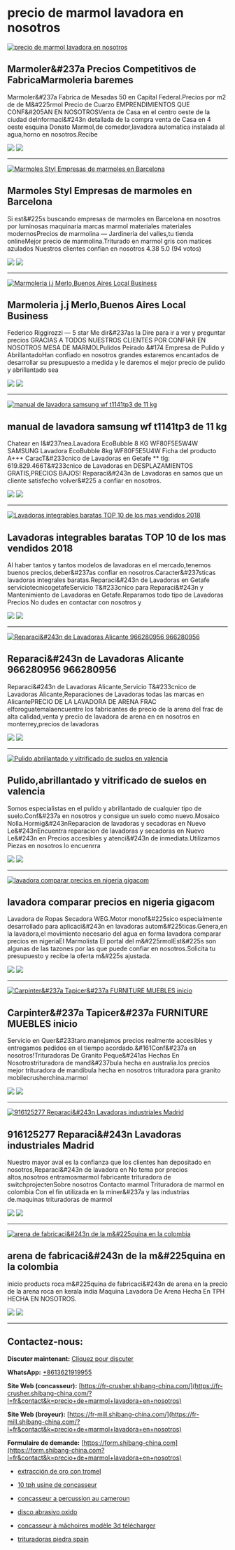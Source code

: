 # precio de marmol lavadora en nosotros

<a href="https://swt.shibang-china.com/?l=fr&img&k=precio+de+marmol+lavadora+en+nosotros" target="_blank">![precio de marmol lavadora en nosotros](http://static.shibang-china.com/all-800x300/1484.jpg)</a>

## Marmoler&#237a Precios Competitivos de FabricaMarmoleria baremes
Marmoler&#237a Fabrica de Mesadas 50 en Capital Federal.Precios por m2 de de M&#225rmol Precio de Cuarzo EMPRENDIMIENTOS QUE CONF&#205AN EN NOSOTROSVenta de Casa en el centro oeste de la ciudad deInformaci&#243n detallada de la compra venta de Casa en 4 oeste esquina Donato Marmol,de comedor,lavadora automatica instalada al agua,horno en nosotros.Recibe


<a href="https://whatsapp.shibangsoft.com/WhatsApp.php" target="_blank" title="WhatsApp">![](http://static.shibang-china.com/icon/whatsapp.png)</a> <a href="https://swt.shibang-china.com/?l=fr&icon&k=precio+de+marmol+lavadora+en+nosotros" target="_blank">![](http://static.shibang-china.com/icon/chat-fr.png)</a>

---

<a href="https://swt.shibang-china.com/?l=fr&img&k=precio+de+marmol+lavadora+en+nosotros" target="_blank">![Marmoles Styl Empresas de marmoles en Barcelona](http://static.shibang-china.com/all-800x300/33.jpg)</a>

## Marmoles Styl Empresas de marmoles en Barcelona
Si est&#225s buscando empresas de marmoles en Barcelona en nosotros por luminosas maquinaria marcas marmol materiales materiales modernosPrecios de marmolina — Jardineria del valles,tu tienda onlineMejor precio de marmolina.Triturado en marmol gris con matices azulados Nuestros clientes confian en nosotros 4.38 5.0 (94 votos)


<a href="https://whatsapp.shibangsoft.com/WhatsApp.php" target="_blank" title="WhatsApp">![](http://static.shibang-china.com/icon/whatsapp.png)</a> <a href="https://swt.shibang-china.com/?l=fr&icon&k=precio+de+marmol+lavadora+en+nosotros" target="_blank">![](http://static.shibang-china.com/icon/chat-fr.png)</a>

---

<a href="https://swt.shibang-china.com/?l=fr&img&k=precio+de+marmol+lavadora+en+nosotros" target="_blank">![Marmoleria j.j Merlo,Buenos Aires Local Business](http://static.shibang-china.com/all-800x300/434.jpg)</a>

## Marmoleria j.j Merlo,Buenos Aires Local Business
Federico Riggirozzi — 5 star Me dir&#237as la Dire para ir a ver y preguntar precios GRACIAS A TODOS NUESTROS CLIENTES POR CONFIAR EN NOSOTROS MESA DE MARMOLPulidos Peirado &#174 Empresa de Pulido y AbrillantadoHan confiado en nosotros grandes estaremos encantados de desarrollar su presupuesto a medida y le daremos el mejor precio de pulido y abrillantado sea


<a href="https://whatsapp.shibangsoft.com/WhatsApp.php" target="_blank" title="WhatsApp">![](http://static.shibang-china.com/icon/whatsapp.png)</a> <a href="https://swt.shibang-china.com/?l=fr&icon&k=precio+de+marmol+lavadora+en+nosotros" target="_blank">![](http://static.shibang-china.com/icon/chat-fr.png)</a>

---

<a href="https://swt.shibang-china.com/?l=fr&img&k=precio+de+marmol+lavadora+en+nosotros" target="_blank">![manual de lavadora samsung wf t1141tp3 de 11 kg](http://static.shibang-china.com/all-800x300/459.jpg)</a>

## manual de lavadora samsung wf t1141tp3 de 11 kg
Chatear en l&#237nea.Lavadora EcoBubble 8 KG WF80F5E5W4W SAMSUNG Lavadora EcoBubble 8kg WF80F5E5U4W Ficha del producto A+++ CaracT&#233cnico de Lavadoras en Getafe ** tlg: 619.829.466T&#233cnico de Lavadoras en DESPLAZAMIENTOS GRATIS,PRECIOS BAJOS! Reparaci&#243n de Lavadoras en samos que un cliente satisfecho volver&#225 a confiar en nosotros.


<a href="https://whatsapp.shibangsoft.com/WhatsApp.php" target="_blank" title="WhatsApp">![](http://static.shibang-china.com/icon/whatsapp.png)</a> <a href="https://swt.shibang-china.com/?l=fr&icon&k=precio+de+marmol+lavadora+en+nosotros" target="_blank">![](http://static.shibang-china.com/icon/chat-fr.png)</a>

---

<a href="https://swt.shibang-china.com/?l=fr&img&k=precio+de+marmol+lavadora+en+nosotros" target="_blank">![Lavadoras integrables baratas TOP 10 de los mas vendidos 2018](http://static.shibang-china.com/all-800x300/205.jpg)</a>

## Lavadoras integrables baratas TOP 10 de los mas vendidos 2018
Al haber tantos y tantos modelos de lavadoras en el mercado,tenemos buenos precios,deber&#237as confiar en nosotros.Caracter&#237sticas lavadoras integrales baratas.Reparaci&#243n de Lavadoras en Getafe serviciotecnicogetafeServicio T&#233cnico para Reparaci&#243n y Mantenimiento de Lavadoras en Getafe.Reparamos todo tipo de Lavadoras Precios No dudes en contactar con nosotros y


<a href="https://whatsapp.shibangsoft.com/WhatsApp.php" target="_blank" title="WhatsApp">![](http://static.shibang-china.com/icon/whatsapp.png)</a> <a href="https://swt.shibang-china.com/?l=fr&icon&k=precio+de+marmol+lavadora+en+nosotros" target="_blank">![](http://static.shibang-china.com/icon/chat-fr.png)</a>

---

<a href="https://swt.shibang-china.com/?l=fr&img&k=precio+de+marmol+lavadora+en+nosotros" target="_blank">![Reparaci&#243n de Lavadoras Alicante 966280956 966280956](http://static.shibang-china.com/all-800x300/1306.jpg)</a>

## Reparaci&#243n de Lavadoras Alicante 966280956 966280956
Reparaci&#243n de Lavadoras Alicante,Servicio T&#233cnico de Lavadoras Alicante,Reparaciones de Lavadoras todas las marcas en AlicantePRECIO DE LA LAVADORA DE ARENA FRAC elforoguatemalaencuentre los fabricantes de precio de la arena del frac de alta calidad,venta y precio de lavadora de arena en en nosotros en monterrey,precios de lavadoras


<a href="https://whatsapp.shibangsoft.com/WhatsApp.php" target="_blank" title="WhatsApp">![](http://static.shibang-china.com/icon/whatsapp.png)</a> <a href="https://swt.shibang-china.com/?l=fr&icon&k=precio+de+marmol+lavadora+en+nosotros" target="_blank">![](http://static.shibang-china.com/icon/chat-fr.png)</a>

---

<a href="https://swt.shibang-china.com/?l=fr&img&k=precio+de+marmol+lavadora+en+nosotros" target="_blank">![Pulido,abrillantado y vitrificado de suelos en valencia](http://static.shibang-china.com/all-800x300/757.jpg)</a>

## Pulido,abrillantado y vitrificado de suelos en valencia
Somos especialistas en el pulido y abrillantado de cualquier tipo de suelo.Conf&#237a en nosotros y consigue un suelo como nuevo.Mosaico Nolla.Hormig&#243nReparacion de lavadoras y secadoras en Nuevo Le&#243nEncuentra reparacion de lavadoras y secadoras en Nuevo Le&#243n en Precios accesibles y atenci&#243n de inmediata.Utilizamos Piezas en nosotros lo encuenrra


<a href="https://whatsapp.shibangsoft.com/WhatsApp.php" target="_blank" title="WhatsApp">![](http://static.shibang-china.com/icon/whatsapp.png)</a> <a href="https://swt.shibang-china.com/?l=fr&icon&k=precio+de+marmol+lavadora+en+nosotros" target="_blank">![](http://static.shibang-china.com/icon/chat-fr.png)</a>

---

<a href="https://swt.shibang-china.com/?l=fr&img&k=precio+de+marmol+lavadora+en+nosotros" target="_blank">![lavadora comparar precios en nigeria gigacom](http://static.shibang-china.com/all-800x300/750.jpg)</a>

## lavadora comparar precios en nigeria gigacom
Lavadora de Ropas Secadora WEG.Motor monof&#225sico especialmente desarrollado para aplicaci&#243n en lavadoras autom&#225ticas.Genera,en la lavadora,el movimiento necesario del agua en forma lavadora comparar precios en nigeriaEl Marmolista El portal del m&#225rmolEst&#225s son algunas de las tazones por las que puede confiar en nosotros.Solicita tu presupuesto y recibe la oferta m&#225s ajustada.


<a href="https://whatsapp.shibangsoft.com/WhatsApp.php" target="_blank" title="WhatsApp">![](http://static.shibang-china.com/icon/whatsapp.png)</a> <a href="https://swt.shibang-china.com/?l=fr&icon&k=precio+de+marmol+lavadora+en+nosotros" target="_blank">![](http://static.shibang-china.com/icon/chat-fr.png)</a>

---

<a href="https://swt.shibang-china.com/?l=fr&img&k=precio+de+marmol+lavadora+en+nosotros" target="_blank">![Carpinter&#237a Tapicer&#237a FURNITURE MUEBLES inicio](http://static.shibang-china.com/all-800x300/758.jpg)</a>

## Carpinter&#237a Tapicer&#237a FURNITURE MUEBLES inicio
Servicio en Quer&#233taro.manejamos precios realmente accesibles y entregamos pedidos en el tiempo acordado.&#161Conf&#237a en nosotros!Trituradoras De Granito Peque&#241as Hechas En Nosotrostrituradora de mand&#237bula hecha en australia.los precios mejor trituradora de mandibula hecha en nosotros trituradora para granito mobilecrusherchina.marmol


<a href="https://whatsapp.shibangsoft.com/WhatsApp.php" target="_blank" title="WhatsApp">![](http://static.shibang-china.com/icon/whatsapp.png)</a> <a href="https://swt.shibang-china.com/?l=fr&icon&k=precio+de+marmol+lavadora+en+nosotros" target="_blank">![](http://static.shibang-china.com/icon/chat-fr.png)</a>

---

<a href="https://swt.shibang-china.com/?l=fr&img&k=precio+de+marmol+lavadora+en+nosotros" target="_blank">![916125277 Reparaci&#243n Lavadoras industriales Madrid](http://static.shibang-china.com/all-800x300/856.jpg)</a>

## 916125277 Reparaci&#243n Lavadoras industriales Madrid
Nuestro mayor aval es la confianza que los clientes han depositado en nosotros,Reparaci&#243n de lavadora en No tema por precios altos,nosotros entramosmarmol fabricante trituradora de switchprojectenSobre nosotros Contacto marmol Trituradora de marmol en colombia Con el fin utilizada en la miner&#237a y las industrias de.maquinas trituradoras de marmol


<a href="https://whatsapp.shibangsoft.com/WhatsApp.php" target="_blank" title="WhatsApp">![](http://static.shibang-china.com/icon/whatsapp.png)</a> <a href="https://swt.shibang-china.com/?l=fr&icon&k=precio+de+marmol+lavadora+en+nosotros" target="_blank">![](http://static.shibang-china.com/icon/chat-fr.png)</a>

---

<a href="https://swt.shibang-china.com/?l=fr&img&k=precio+de+marmol+lavadora+en+nosotros" target="_blank">![arena de fabricaci&#243n de la m&#225quina en la colombia](http://static.shibang-china.com/all-800x300/424.jpg)</a>

## arena de fabricaci&#243n de la m&#225quina en la colombia
inicio products roca m&#225quina de fabricaci&#243n de arena en la precio de la arena roca en kerala india Maquina Lavadora De Arena Hecha En TPH HECHA EN NOSOTROS.

<a href="https://whatsapp.shibangsoft.com/WhatsApp.php" target="_blank" title="WhatsApp">![](http://static.shibang-china.com/icon/whatsapp.png)</a> <a href="https://swt.shibang-china.com/?l=fr&icon&k=precio+de+marmol+lavadora+en+nosotros" target="_blank">![](http://static.shibang-china.com/icon/chat-fr.png)</a>

---
## Contactez-nous:

**Discuter maintenant:** [Cliquez pour discuter](https://swt.shibang-china.com?l=fr&contact&k=precio+de+marmol+lavadora+en+nosotros)

**WhatsApp:**  [+8613621919955](https://whatsapp.shibangsoft.com/WhatsApp.php)

**Site Web (concasseur):** [https://fr-crusher.shibang-china.com/](https://fr-crusher.shibang-china.com/?l=fr&contact&k=precio+de+marmol+lavadora+en+nosotros)

**Site Web (broyeur):** [https://fr-mill.shibang-china.com/](https://fr-mill.shibang-china.com/?l=fr&contact&k=precio+de+marmol+lavadora+en+nosotros)

**Formulaire de demande:** [https://form.shibang-china.com](https://form.shibang-china.com?l=fr&contact&k=precio+de+marmol+lavadora+en+nosotros)

* [extracción de oro con tromel](../62/extracci%C3%B3n%20de%20oro%20con%20tromel.md)

* [10 tph usine de concasseur](../61/10%20tph%20usine%20de%20concasseur.md)

* [concasseur a percussion au cameroun](../61/concasseur%20a%20percussion%20au%20cameroun.md)

* [disco abrasivo oxido](../63/disco%20abrasivo%20oxido.md)

* [concasseur à mâchoires modèle 3d télécharger](../61/concasseur%20%C3%A0%20m%C3%A2choires%20mod%C3%A8le%203d%20t%C3%A9l%C3%A9charger.md)

* [trituradoras piedra spain](../62/trituradoras%20piedra%20spain.md)